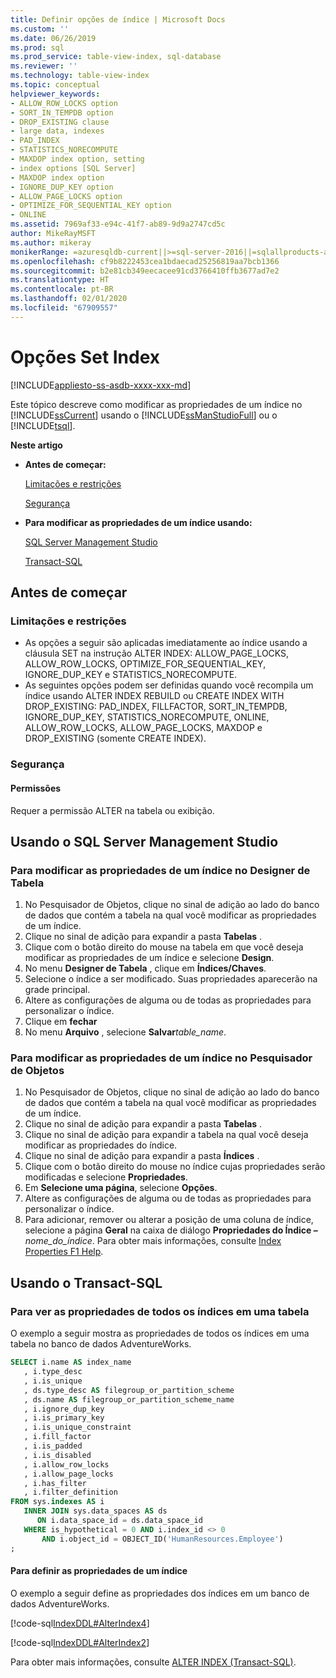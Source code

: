 ```yaml
---
title: Definir opções de índice | Microsoft Docs
ms.custom: ''
ms.date: 06/26/2019
ms.prod: sql
ms.prod_service: table-view-index, sql-database
ms.reviewer: ''
ms.technology: table-view-index
ms.topic: conceptual
helpviewer_keywords:
- ALLOW_ROW_LOCKS option
- SORT_IN_TEMPDB option
- DROP_EXISTING clause
- large data, indexes
- PAD_INDEX
- STATISTICS_NORECOMPUTE
- MAXDOP index option, setting
- index options [SQL Server]
- MAXDOP index option
- IGNORE_DUP_KEY option
- ALLOW_PAGE_LOCKS option
- OPTIMIZE_FOR_SEQUENTIAL_KEY option
- ONLINE
ms.assetid: 7969af33-e94c-41f7-ab89-9d9a2747cd5c
author: MikeRayMSFT
ms.author: mikeray
monikerRange: =azuresqldb-current||>=sql-server-2016||=sqlallproducts-allversions||>=sql-server-linux-2017||=azuresqldb-mi-current
ms.openlocfilehash: cf9b8222453cea1bdaecad25256819aa7bcb1366
ms.sourcegitcommit: b2e81cb349eecacee91cd3766410ffb3677ad7e2
ms.translationtype: HT
ms.contentlocale: pt-BR
ms.lasthandoff: 02/01/2020
ms.locfileid: "67909557"
---
```

# <a name="set-index-options"></a>Opções Set Index

[!INCLUDE[appliesto-ss-asdb-xxxx-xxx-md](../../includes/appliesto-ss-asdb-xxxx-xxx-md.md)]

Este tópico descreve como modificar as propriedades de um índice no [!INCLUDE[ssCurrent](../../includes/sscurrent-md.md)] usando o [!INCLUDE[ssManStudioFull](../../includes/ssmanstudiofull-md.md)] ou o [!INCLUDE[tsql](../../includes/tsql-md.md)].

 **Neste artigo**

- **Antes de começar:**

   [Limitações e restrições](#Restrictions)

   [Segurança](#Security)

- **Para modificar as propriedades de um índice usando:**

   [SQL Server Management Studio](#SSMSProcedure)

   [Transact-SQL](#TsqlProcedure)

## <a name="BeforeYouBegin"></a> Antes de começar

### <a name="Restrictions"></a> Limitações e restrições

- As opções a seguir são aplicadas imediatamente ao índice usando a cláusula SET na instrução ALTER INDEX: ALLOW_PAGE_LOCKS, ALLOW_ROW_LOCKS, OPTIMIZE_FOR_SEQUENTIAL_KEY, IGNORE_DUP_KEY e STATISTICS_NORECOMPUTE.
- As seguintes opções podem ser definidas quando você recompila um índice usando ALTER INDEX REBUILD ou CREATE INDEX WITH DROP_EXISTING: PAD_INDEX, FILLFACTOR, SORT_IN_TEMPDB, IGNORE_DUP_KEY, STATISTICS_NORECOMPUTE, ONLINE, ALLOW_ROW_LOCKS, ALLOW_PAGE_LOCKS, MAXDOP e DROP_EXISTING (somente CREATE INDEX).

### <a name="Security"></a> Segurança

#### <a name="Permissions"></a> Permissões

Requer a permissão ALTER na tabela ou exibição.

## <a name="SSMSProcedure"></a> Usando o SQL Server Management Studio

### <a name="to-modify-the-properties-of-an-index-in-table-designer"></a>Para modificar as propriedades de um índice no Designer de Tabela

1. No Pesquisador de Objetos, clique no sinal de adição ao lado do banco de dados que contém a tabela na qual você modificar as propriedades de um índice.
2. Clique no sinal de adição para expandir a pasta **Tabelas** .
3. Clique com o botão direito do mouse na tabela em que você deseja modificar as propriedades de um índice e selecione **Design**.
4. No menu **Designer de Tabela** , clique em **Índices/Chaves**.
5. Selecione o índice a ser modificado. Suas propriedades aparecerão na grade principal.
6. Altere as configurações de alguma ou de todas as propriedades para personalizar o índice.
7. Clique em **fechar**
8. No menu **Arquivo** , selecione **Salvar**_table_name_.

### <a name="to-modify-the-properties-of-an-index-in-object-explorer"></a>Para modificar as propriedades de um índice no Pesquisador de Objetos

1. No Pesquisador de Objetos, clique no sinal de adição ao lado do banco de dados que contém a tabela na qual você modificar as propriedades de um índice.
2. Clique no sinal de adição para expandir a pasta **Tabelas** .
3. Clique no sinal de adição para expandir a tabela na qual você deseja modificar as propriedades do índice.
4. Clique no sinal de adição para expandir a pasta **Índices** .
5. Clique com o botão direito do mouse no índice cujas propriedades serão modificadas e selecione **Propriedades**.
6. Em **Selecione uma página**, selecione **Opções**.
7. Altere as configurações de alguma ou de todas as propriedades para personalizar o índice.
8. Para adicionar, remover ou alterar a posição de uma coluna de índice, selecione a página **Geral** na caixa de diálogo **Propriedades do Índice –** _nome_do_índice_. Para obter mais informações, consulte [Index Properties F1 Help](../../relational-databases/indexes/index-properties-f1-help.md).

## <a name="TsqlProcedure"></a> Usando o Transact-SQL

### <a name="to-see-the-properties-of-all-the-indexes-in-a-table"></a>Para ver as propriedades de todos os índices em uma tabela

O exemplo a seguir mostra as propriedades de todos os índices em uma tabela no banco de dados AdventureWorks.

```sql
SELECT i.name AS index_name
   , i.type_desc
   , i.is_unique
   , ds.type_desc AS filegroup_or_partition_scheme
   , ds.name AS filegroup_or_partition_scheme_name
   , i.ignore_dup_key
   , i.is_primary_key
   , i.is_unique_constraint
   , i.fill_factor
   , i.is_padded
   , i.is_disabled
   , i.allow_row_locks
   , i.allow_page_locks
   , i.has_filter
   , i.filter_definition
FROM sys.indexes AS i
   INNER JOIN sys.data_spaces AS ds
      ON i.data_space_id = ds.data_space_id
   WHERE is_hypothetical = 0 AND i.index_id <> 0
       AND i.object_id = OBJECT_ID('HumanResources.Employee')
;
```

#### <a name="to-set-the-properties-of-an-index"></a>Para definir as propriedades de um índice

O exemplo a seguir define as propriedades dos índices em um banco de dados AdventureWorks.

[!code-sql[IndexDDL#AlterIndex4](../../relational-databases/indexes/codesnippet/tsql/set-index-options_1.sql)]

[!code-sql[IndexDDL#AlterIndex2](../../relational-databases/indexes/codesnippet/tsql/set-index-options_2.sql)]

Para obter mais informações, consulte [ALTER INDEX &#40;Transact-SQL&#41;](../../t-sql/statements/alter-index-transact-sql.md).
